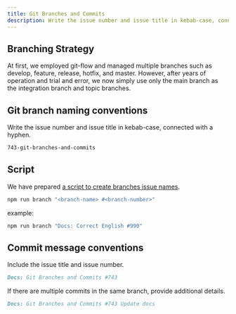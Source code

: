 ```yaml
---
title: Git Branches and Commits
description: Write the issue number and issue title in kebab-case, connected with a hyphen.
---
```


## Branching Strategy

At first, we employed git-flow and managed multiple branches such as develop, feature, release, hotfix, and master. However, after years of operation and trial and error, we now simply use only the main branch as the integration branch and topic branches.

## Git branch naming conventions

Write the issue number and issue title in kebab-case, connected with a hyphen.

```md
743-git-branches-and-commits
```

## Script

We have prepared [a script to create branches issue names](https://github.com/sinProject-Inc/sinpro-dev/blob/main/src/lib/git/create_git_branch.ts).

```bash
npm run branch "<branch-name> #<branch-number>"
```

example:

```bash
npm run branch "Docs: Correct English #990"
```

## Commit message conventions

Include the issue title and issue number.

```md
Docs: Git Branches and Commits #743
```

If there are multiple commits in the same branch, provide additional details.

```md
Docs: Git Branches and Commits #743 Update docs
```
